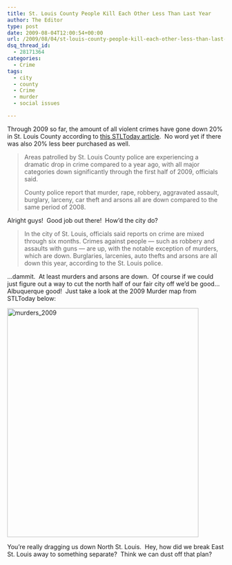 ```yaml
---
title: St. Louis County People Kill Each Other Less Than Last Year
author: The Editor
type: post
date: 2009-08-04T12:00:54+00:00
url: /2009/08/04/st-louis-county-people-kill-each-other-less-than-last-year/
dsq_thread_id:
  - 28171364
categories:
  - Crime
tags:
  - city
  - county
  - Crime
  - murder
  - social issues

---
```

Through 2009 so far, the amount of all violent crimes have gone down 20% in St. Louis County according to [this STLToday article][1].  No word yet if there was also 20% less beer purchased as well.

> Areas patrolled by St. Louis County police are experiencing a dramatic drop in crime compared to a year ago, with all major categories down significantly through the first half of 2009, officials said.
> 
> County police report that murder, rape, robbery, aggravated assault, burglary, larceny, car theft and arsons all are down compared to the same period of 2008.

Alright guys!  Good job out there!  How&#8217;d the city do?

> In the city of St. Louis, officials said reports on crime are mixed through six months. Crimes against people — such as robbery and assaults with guns — are up, with the notable exception of murders, which are down. Burglaries, larcenies, auto thefts and arsons are all down this year, according to the St. Louis police.

&#8230;dammit.  At least murders and arsons are down.  Of course if we could just figure out a way to cut the north half of our fair city off we&#8217;d be good&#8230;Albuquerque good!  Just take a look at the 2009 Murder map from STLToday below:

[<img class="aligncenter size-full wp-image-1213" title="murders_2009" src="http://punchingkitty.com/wp-content/uploads/2009/08/murders_2009.jpg" alt="murders_2009" width="443" height="531" srcset="http://media.punchingkitty.com/wordpress/2009/08/murders_2009.jpg 443w, http://media.punchingkitty.com/wordpress/2009/08/murders_2009-250x300.jpg 250w" sizes="(max-width: 443px) 100vw, 443px" />][2]

You&#8217;re really dragging us down North St. Louis.  Hey, how did we break East St. Louis away to something separate?  Think we can dust off that plan?

 [1]: http://www.stltoday.com/stltoday/news/stories.nsf/laworder/story/2D8D7ABA8716446C86257607000610BE?OpenDocument
 [2]: http://punchingkitty.com/wp-content/uploads/2009/08/murders_2009.jpg